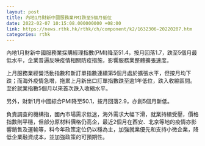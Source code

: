 ```yaml
---
layout: post
title: 內地1月財新中國服務業PMI跌至5個月低位
date: 2022-02-07 10:15:08.000000000 +08:00
link: https://news.rthk.hk/rthk/ch/component/k2/1632306-20220207.htm
categories: rthk
---
```


內地1月財新中國服務業採購經理指數(PMI)降至51.4，按月回落1.7，跌至5個月最低水平，企業普遍反映疫情相關防疫措施，影響服務業整體擴張速度。

上月服務業經營活動指數和新訂單指數連續第5個月處於擴張水平，但按月均下跌；而海外疫情急增，拖累上月新出口訂單指數跌至逾1年低位，跌入收縮區間。至於就業指數5個月以來首次跌入收縮水平。

另外，財新1月中國綜合PMI降至50.1，按月回落2.9，亦創5個月新低。

負責調查的機構指，國內市場需求低迷，海外需求大幅下滑，就業持續受壓，價格指數則平穩，但部分原材料價格仍高企，最近2個月在西安、北京等地的疫情亦影響銷售及運輸等，料今年政策定位仍以穩為主，加強就業優先和支持小微企業，降低企業融資成本，並加強政策的可預期性。
